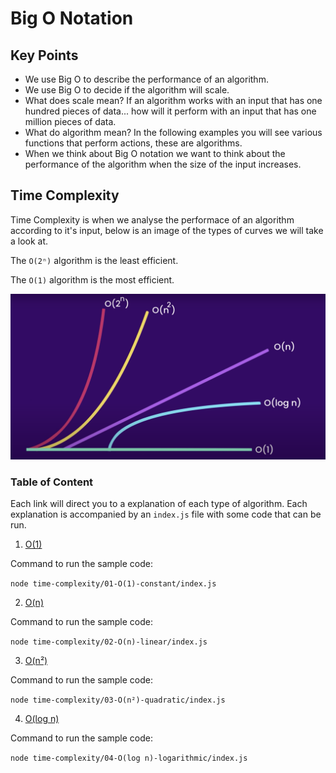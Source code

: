 # Big O Notation

## Key Points

- We use Big O to describe the performance of an algorithm.
- We use Big O to decide if the algorithm will scale.
- What does scale mean? If an algorithm works with an input that has one hundred pieces of data... how will it perform with an input that has one million pieces of data.
- What do algorithm mean? In the following examples you will see various functions that perform actions, these are algorithms.
- When we think about Big O notation we want to think about the performance of the algorithm when the size of the input increases.

## Time Complexity

Time Complexity is when we analyse the performace of an algorithm according to it's input, below is an image of the types of curves we will take a look at.

The `O(2ⁿ)` algorithm is the least efficient.

The `O(1)` algorithm is the most efficient.

![Time Complexity Curves](./assets/time-complexity-curves.png)

### Table of Content

Each link will direct you to a explanation of each type of algorithm. Each explanation is accompanied by an `index.js` file with some code that can be run.

1. [O(1)](<./time-complexity/01-O(1)-constant/constant.md>)

Command to run the sample code:

`node time-complexity/01-O(1)-constant/index.js`

2. [O(n)](<./time-complexity/02-O(n)-linear/linear.md>)

Command to run the sample code:

`node time-complexity/02-O(n)-linear/index.js`

3. [O(n²)](<./time-complexity/03-O(n²)-quadratic/quadratic.md>)

Command to run the sample code:

`node time-complexity/03-O(n²)-quadratic/index.js`

4. [O(log n)](<./time-complexity/04-O(log n)-logarithmic/logarithmic.md>)

Command to run the sample code:

`node time-complexity/04-O(log n)-logarithmic/index.js`
